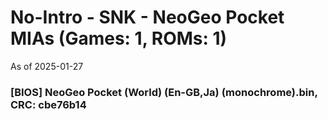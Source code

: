 # No-Intro - SNK - NeoGeo Pocket MIAs (Games: 1, ROMs: 1)
As of 2025-01-27
### [BIOS] NeoGeo Pocket (World) (En-GB,Ja) (monochrome).bin, CRC: cbe76b14
